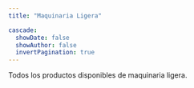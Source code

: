 ```yaml
---
title: "Maquinaria Ligera"

cascade:
  showDate: false
  showAuthor: false
  invertPagination: true
---
```


Todos los productos disponibles de maquinaria ligera.
